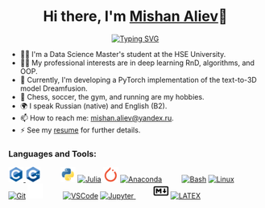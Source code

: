 <h1 align="center">Hi there, I'm <a href="https://github.com/thecrazymage">Mishan Aliev</a>👋</h1>

<p align="center">
<a href="https://git.io/typing-svg"><img src="https://readme-typing-svg.demolab.com?font=Fira+Code&weight=600&size=24&pause=1000&color=5204F7&center=true&vCenter=true&width=435&lines=Welcome+to+my+GitHub+profile!" alt="Typing SVG" /></a>
</p>

- 👨‍🎓 I'm a Data Science Master's student at the HSE University.
- 👨‍💻 My professional interests are in deep learning RnD, algorithms, and OOP.
- 🚀 Currently, I'm developing a PyTorch implementation of the text-to-3D model Dreamfusion.
- 🌟 Chess, soccer, the gym, and running are my hobbies.
- 🌍 I speak Russian (native) and English (B2).
- 📫 How to reach me: mishan.aliev@yandex.ru.
- ⚡ See my [resume](https://github.com/thecrazymage/Resume) for further details.

<h3 align="left">Languages and Tools:</h3>
<a href="https://www.cprogramming.com/" target="_blank" rel="noreferrer"> <img src="https://raw.githubusercontent.com/devicons/devicon/master/icons/c/c-original.svg" width="30" alt="C"/> </a>
<a href="https://docs.microsoft.com/en-us/cpp/?view=msvc-170" target="_blank" rel="noreferrer"><img src="https://raw.githubusercontent.com/devicons/devicon/master/icons/cplusplus/cplusplus-original.svg" height="30" alt="C++" /></a>
&nbsp;&nbsp;&nbsp;&nbsp;&nbsp;&nbsp;&nbsp;&nbsp;
<a href="https://docs.python.org/3/" target="_blank" rel="noreferrer"><img src="https://raw.githubusercontent.com/devicons/devicon/master/icons/python/python-original.svg" height="30" alt="Python" /></a>
<a href="https://julialang.org/" target="_blank" rel="noreferrer"><img src="https://julialang.org/assets/infra/logo.svg" height="30" alt="Julia" /></a>
<a href="https://pytorch.org/docs/stable/index.html" target="_blank" rel="noreferrer"><img src="https://raw.githubusercontent.com/devicons/devicon/master/icons/pytorch/pytorch-original.svg" height="30" alt="PyTorch" /></a>
<a href="https://www.anaconda.com/" target="_blank" rel="noreferrer"><img src="https://img.icons8.com/fluency/512/anaconda--v2.png" height="30" alt="Anaconda" /></a>
&nbsp;&nbsp;&nbsp;&nbsp;&nbsp;&nbsp;&nbsp;&nbsp;
<a href="https://www.gnu.org/software/bash/" target="_blank" rel="noreferrer"> <img src="https://www.vectorlogo.zone/logos/gnu_bash/gnu_bash-icon.svg" height="30" alt="Bash"/></a>
<a href="https://www.linux.org/" target="_blank" rel="noreferrer"> <img src="https://raw.githubusercontent.com/daniilshat/daniilshat/2d7eafe5250314b3d422c86b35de062e0f1f5178/icons/linux.svg" height="30" alt="Linux"/></a>
&nbsp;&nbsp;&nbsp;&nbsp;&nbsp;&nbsp;&nbsp;&nbsp;
<a href="https://git-scm.com/" target="_blank" rel="noreferrer"> <img src="https://www.vectorlogo.zone/logos/git-scm/git-scm-icon.svg" height="30" alt="Git"/></a>
<a href="https://github.com/thecrazymage" target="_blank" rel="noreferrer"> <img src="icons\GitHub.png" height="30" alt="GitHub"/></a>
&nbsp;&nbsp;&nbsp;&nbsp;&nbsp;&nbsp;&nbsp;&nbsp;
<a href="https://code.visualstudio.com/" target="_blank" rel="noreferrer"> <img src="https://raw.githubusercontent.com/daniilshat/daniilshat/2583381c09497c680369e95dce7e029d93484d94/icons/VS-code.svg" height="30" alt="VSCode"/></a>
<a href="https://jupyter.org/" target="_blank" rel="noreferrer"> <img src="https://raw.githubusercontent.com/daniilshat/daniilshat/2583381c09497c680369e95dce7e029d93484d94/icons/Jupyter.svg" height="30" alt="Jupyter"/> </a>
&nbsp;&nbsp;&nbsp;&nbsp;&nbsp;&nbsp;&nbsp;&nbsp;
<a href="https://www.markdownguide.org/basic-syntax/" target="_blank" rel="noreferrer"><img src="https://raw.githubusercontent.com/devicons/devicon/master/icons/markdown/markdown-original.svg" height="30" alt="Markdown" /></a>
<a href="https://www.latex-project.org/help/documentation/" target="_blank" rel="noreferrer"><img src="https://upload.wikimedia.org/wikipedia/commons/4/45/LaTeX_project_logo_bird.svg" height="30" alt="LATEX" /></a>
